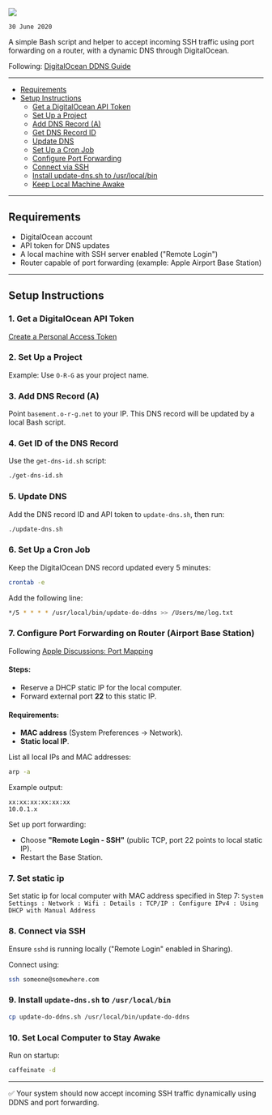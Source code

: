 ![](https://img.shields.io/badge/Built%20With-Bash-1f425f.svg)

`30 June 2020`

A simple Bash script and helper to accept incoming SSH traffic using port forwarding on a router, with a dynamic DNS through DigitalOcean.

Following: [DigitalOcean DDNS Guide](https://surdu.me/2019/07/28/digital-ocean-ddns.html)

---

- [Requirements](#requirements)
- [Setup Instructions](#setup-instructions)
  - [Get a DigitalOcean API Token](#1-get-a-digitalocean-api-token)
  - [Set Up a Project](#2-set-up-a-project)
  - [Add DNS Record (A)](#3-add-dns-record-a)
  - [Get DNS Record ID](#4-get-id-of-the-dns-record)
  - [Update DNS](#5-update-dns)
  - [Set Up a Cron Job](#6-set-up-a-cron-job)
  - [Configure Port Forwarding](#7-configure-port-forwarding-on-router-airport-base-station)
  - [Connect via SSH](#8-connect-via-ssh)
  - [Install update-dns.sh to /usr/local/bin](#9-install-update-dns.sh-to-usrlocalbin)
  - [Keep Local Machine Awake](#10-set-local-computer-to-stay-awake)

---

## Requirements

- DigitalOcean account
- API token for DNS updates
- A local machine with SSH server enabled ("Remote Login")
- Router capable of port forwarding (example: Apple Airport Base Station)

---

## Setup Instructions

### 1. Get a DigitalOcean API Token
[Create a Personal Access Token](https://www.digitalocean.com/docs/apis-clis/api/create-personal-access-token/)

### 2. Set Up a Project
Example: Use `O-R-G` as your project name.

### 3. Add DNS Record (A)
Point `basement.o-r-g.net` to your IP.
This DNS record will be updated by a local Bash script.

### 4. Get ID of the DNS Record
Use the `get-dns-id.sh` script:
```bash
./get-dns-id.sh
```

### 5. Update DNS
Add the DNS record ID and API token to `update-dns.sh`, then run:
```bash
./update-dns.sh
```

### 6. Set Up a Cron Job
Keep the DigitalOcean DNS record updated every 5 minutes:
```bash
crontab -e
```
Add the following line:
```bash
*/5 * * * * /usr/local/bin/update-do-ddns >> /Users/me/log.txt
```

### 7. Configure Port Forwarding on Router (Airport Base Station)
Following [Apple Discussions: Port Mapping](https://discussions.apple.com/docs/DOC-3415)

#### Steps:
- Reserve a DHCP static IP for the local computer.
- Forward external port **22** to this static IP.

#### Requirements:
- **MAC address** (System Preferences → Network).
- **Static local IP**.

List all local IPs and MAC addresses:
```bash
arp -a
```

Example output:
```
xx:xx:xx:xx:xx:xx
10.0.1.x
```

Set up port forwarding:
- Choose **"Remote Login - SSH"** (public TCP, port 22 points to local static IP).
- Restart the Base Station.

### 7. Set static ip
Set static ip for local computer with MAC address specified in Step 7: `System Settings : Network : Wifi : Details : TCP/IP : Configure IPv4 : Using DHCP with Manual Address`

### 8. Connect via SSH
Ensure `sshd` is running locally ("Remote Login" enabled in Sharing).

Connect using:
```bash
ssh someone@somewhere.com
```

### 9. Install `update-dns.sh` to `/usr/local/bin`
```bash
cp update-do-ddns.sh /usr/local/bin/update-do-ddns
```

### 10. Set Local Computer to Stay Awake
Run on startup:
```bash
caffeinate -d
```

---

✅ Your system should now accept incoming SSH traffic dynamically using DDNS and port forwarding.
